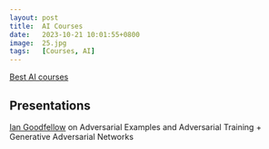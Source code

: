 ```yaml
---
layout: post
title:  AI Courses
date:   2023-10-21 10:01:55+0800
image:  25.jpg
tags:   [Courses, AI]
---
```


[Best AI courses](https://www.coursera.org/courses?query=artificial%20intelligence)

## Presentations

[Ian Goodfellow](https://www.iangoodfellow.com/slides/) on Adversarial Examples and Adversarial Training + Generative Adversarial Networks